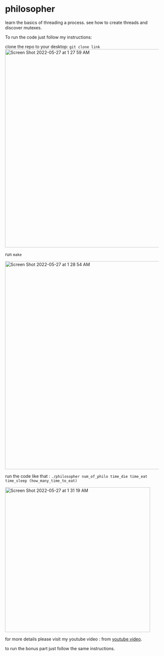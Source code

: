 # philosopher
learn the basics of threading a process. see how to create threads and discover mutexes.

 To run the code just follow my instructions:
 
 clone the repo to your desktop:
 `git clone link`
 <img width="650" alt="Screen Shot 2022-05-27 at 1 27 59 AM" src="https://user-images.githubusercontent.com/93848441/170605044-374d6513-a5b7-45f0-a793-044eb24ec4b7.png">
 
 run `make`

<img width="682" alt="Screen Shot 2022-05-27 at 1 28 54 AM" src="https://user-images.githubusercontent.com/93848441/170605094-dd3222ce-b241-4972-b938-f53c80fbe6cf.png">

run the code like that :  `./philosopher num_of_philo time_die time_eat time_sleep (how_many_time_to_eat)`

<img width="475" alt="Screen Shot 2022-05-27 at 1 31 19 AM" src="https://user-images.githubusercontent.com/93848441/170605254-7c108dfe-07bd-4bb1-98f6-769210d91bb5.png">

for more details please visit my youtube video : from [youtube video](https://www.youtube.com/watch?v=PCS55Uk1ooc).

to run the bonus part just follow the same instructions.
